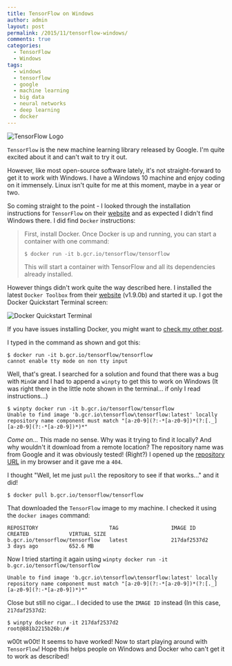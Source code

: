 ```yaml
---
title: TensorFlow on Windows
author: admin
layout: post
permalink: /2015/11/tensorflow-windows/
comments: true
categories:
  - TensorFlow
  - Windows
tags:
  - windows
  - tensorflow
  - google
  - machine learning
  - big data
  - neural networks
  - deep learning
  - docker
---
```

![TensorFlow Logo](http://tensorflow.org/images/logo-alt@2x.png)

`TensorFlow` is the new machine learning library released by Google. I'm quite excited about it and can't wait to try it out.

However, like most open-source software lately, it's not straight-forward to get it to work with Windows. I have a Windows 10 machine and enjoy coding on it immensely. Linux isn't quite for me at this moment, maybe in a year or two.

So coming straight to the point - I looked through the installation instructions for `TensorFlow` on their [website](http://tensorflow.org/get_started/os_setup.md) and as expected I didn't find Windows there. I did find `Docker` instructions:

>First, install Docker. Once Docker is up and running, you can start a container with one command:
>
>`$ docker run -it b.gcr.io/tensorflow/tensorflow`
>
>This will start a container with TensorFlow and all its dependencies already installed.

However things didn't work quite the way described here. I installed the latest `Docker Toolbox` from their [website](https://www.docker.com/docker-toolbox "Docker website") (v1.9.0b) and started it up. I got the Docker Quickstart Terminal screen:

![Docker Quickstart Terminal](http://caffinc.com/wp-content/uploads/2015/11/docker-quickstart-terminal.png)

If you have issues installing Docker, you might want to [check my other post](http://caffinc.github.io/2015/09/docker-getting-started/).

I typed in the command as shown and got this:

    $ docker run -it b.gcr.io/tensorflow/tensorflow
    cannot enable tty mode on non tty input

Well, that's great. I searched for a solution and found that there was a bug with `MinGW` and I had to append a `winpty` to get this to work on Windows (It was right there in the little note shown in the terminal... if only I read instructions...)

    $ winpty docker run -it b.gcr.io/tensorflow/tensorflow
    Unable to find image 'b.gcr.io\tensorflow\tensorflow:latest' locally
    repository name component must match "[a-z0-9](?:-*[a-z0-9])*(?:[._][a-z0-9](?:-*[a-z0-9])*)*"

*Come on...* This made no sense. Why was it trying to find it locally? And why wouldn't it download from a remote location? The repository name was from Google and it was obviously tested! (Right?) I opened up the [repository URL](b.gcr.io/tensorflow/tensorflow) in my browser and it gave me a `404`.

I thought "Well, let me just `pull` the repository to see if that works..." and it did!

    $ docker pull b.gcr.io/tensorflow/tensorflow

That downloaded the `TensorFlow` image to my machine. I checked it using the `docker images` command:

    REPOSITORY                       TAG                 IMAGE ID            CREATED             VIRTUAL SIZE
    b.gcr.io/tensorflow/tensorflow   latest              217daf2537d2        3 days ago          652.6 MB

Now I tried starting it again using `winpty docker run -it b.gcr.io/tensorflow/tensorflow`

    Unable to find image 'b.gcr.io\tensorflow\tensorflow:latest' locally
    repository name component must match "[a-z0-9](?:-*[a-z0-9])*(?:[._][a-z0-9](?:-*[a-z0-9])*)*"

Close but still no cigar... I decided to use the `IMAGE ID` instead (In this case, `217daf2537d2`:

    $ winpty docker run -it 217daf2537d2
    root@881b2215b26b:/#

w00t w00t! It seems to have worked! Now to start playing around with `TensorFlow`! Hope this helps people on Windows and Docker who can't get it to work as described!

